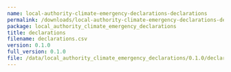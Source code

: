 ```yaml
---
name: local-authority-climate-emergency-declarations-declarations
permalink: /downloads/local-authority-climate-emergency-declarations-declarations/0_1_0
package: local_authority_climate_emergency_declarations
title: declarations
filename: declarations.csv
version: 0.1.0
full_version: 0.1.0
file: /data/local_authority_climate_emergency_declarations/0.1.0/declarations.csv
---
```

